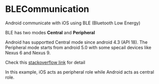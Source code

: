 # BLECommunication
Android communicate with iOS using BLE (Bluetooth Low Energy)

BLE has two modes
__Central__ and __Peripheral__

Android has supportted Central mode since android 4.3 (API 18). The Peripheral mode starts from android 5.0 with some specail devices like Nexus 6 and Nexus 9. 

Check this [stackoverflow link](http://stackoverflow.com/questions/19717902/does-android-kitkat-allows-devices-that-support-bluetooth-le-to-act-as-a-periphe?lq=1) for detail

In this example, iOS acts as peripheral role while Android acts as central role.

